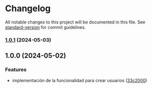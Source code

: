 # Changelog

All notable changes to this project will be documented in this file. See [standard-version](https://github.com/conventional-changelog/standard-version) for commit guidelines.

### [1.0.1](https://github.com/Olmedo1996/ApiDrinkTrackerApp/compare/v1.0.0...v1.0.1) (2024-05-03)

## 1.0.0 (2024-05-02)


### Features

* implementación de la funcionalidad para crear usuarios ([33c2000](https://github.com/Olmedo1996/ApiDrinkTrackerApp/commit/33c20006c804b03a5e224b4243502429ee06fe0b))
